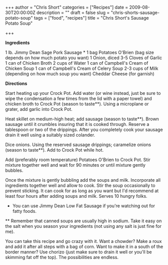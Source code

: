 +++
author = "Chris Short"
categories = ["Recipes"]
date = 2009-08-30T20:00:00Z
description = ""
draft = false
slug = "chris-shorts-sausage-potato-soup"
tags = ["food", "recipes"]
title = "Chris Short's Sausage Potato Soup"

+++

**Ingredients**

1 lb. Jimmy Dean Sage Pork Sausage *
1 bag Potatoes O'Brien (bag size depends on how much potato you want)
1 Onion, diced
3-5 Cloves of Garlic
1 can of Chicken Broth
2 cups of Water
1 can of Campbell's Cream of Chicken Soup
1 can of Campbell's Cream of Celery Soup
2-3 cups of Milk (depending on how much soup you want)
Cheddar Cheese (for garnish)

<script async src="//pagead2.googlesyndication.com/pagead/js/adsbygoogle.js"></script>
<!-- chrisshort.net Responsive -->
<ins class="adsbygoogle"
     style="display:block"
     data-ad-client="ca-pub-8972983586873269"
     data-ad-slot="1297095894"
     data-ad-format="auto"></ins>
<script>
   (adsbygoogle = window.adsbygoogle || []).push({});
</script>

**Directions**

Start heating up your Crock Pot. Add water (or wine instead, just be sure to wipe the condensation a few times from the lid with a paper towel) and chicken broth to Crock Pot (season to taste**).  Using a microplane or grater, add garlic into Crock Pot.

Heat skillet on medium-high heat; add sausage (season to taste**).  Brown sausage until it crumbles insuring that it is cooked through.  Reserve a tablespoon or two of the drippings.  After you completely cook your sausage drain it well using a suitably sized colander.

Dice onions.  Using the reserved sausage drippings; caramelize onions (season to taste**).  Add to Crock Pot while hot.

Add (preferably room temperature) Potatoes O'Brien to Crock Pot. Stir mixture together well and wait for 90 minutes or until mixture gently bubbles.

Once the mixture is gently bubbling add the soups and milk. Incorporate all ingredients together well and allow to cook. Stir the soup occasionally to prevent sticking. It can cook for as long as you want but I'd recommend at least four hours after adding soups and milk. Serves 10 hungry folks.

<script async src="//pagead2.googlesyndication.com/pagead/js/adsbygoogle.js"></script>
<!-- chrisshort.net Responsive -->
<ins class="adsbygoogle"
     style="display:block"
     data-ad-client="ca-pub-8972983586873269"
     data-ad-slot="1297095894"
     data-ad-format="auto"></ins>
<script>
   (adsbygoogle = window.adsbygoogle || []).push({});
</script>

* You can use Jimmy Dean Low Fat Sausage if you're watching out for fatty foods.

** Remember that canned soups are usually high in sodium.  Take it easy on the salt when you season your ingredients (not using any salt is just fine for me).

You can take this recipe and go crazy with it.  Want a chowder?  Make a roux and add it after all steps with a bag of corn.  Want to make it in a south of the border manner?  Use chorizo (just make sure to drain it well or you'll be skimming fat off the top).  The possibilities are endless.